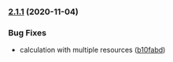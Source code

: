### [2.1.1](https://github.com/Jayrgo/CountIt/compare/v2.1.0...v2.1.1) (2020-11-04)


### Bug Fixes

* calculation with multiple resources ([b10fabd](https://github.com/Jayrgo/CountIt/commit/b10fabd80511ede36c8f68148adc1bf91ad76ecd))

